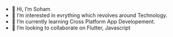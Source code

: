 - 👋 Hi, I’m Soham
- 👀 I’m interested in evrything which revolves around Technology.
- 🌱 I’m currently learning Cross Platform App Developement.
- 💞️ I’m looking to collaborate on Flutter, Javascript
<!-- - 📫 How to reach me ... -->

<!---
theTrivia/theTrivia is a ✨ special ✨ repository because its `README.md` (this file) appears on your GitHub profile.
You can click the Preview link to take a look at your changes.
--->
